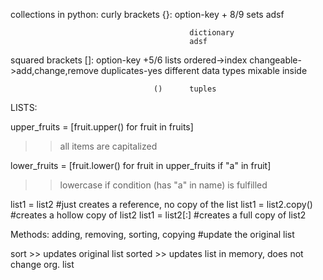 

collections in python:
curly brackets {}: option-key + 8/9         sets
                                            adsf

                                            dictionary
                                            adsf

squared brackets []: option-key +5/6        lists
                                            ordered->index
                                            changeable->add,change,remove
                                            duplicates-yes
                                            different data types mixable inside

                                    ()      tuples



LISTS:

upper_fruits = [fruit.upper() for fruit in fruits]

>> all items are capitalized



lower_fruits = [fruit.lower() for fruit in upper_fruits if "a" in fruit]

>> lowercase if condition (has "a" in name) is fulfilled


list1 = list2 		#just creates a reference, no copy of the list
list1 = list2.copy()	#creates a hollow copy of list2
list1 = list2[:]		#creates a full copy of list2


Methods:	adding, removing, sorting, copying	#update the original list



sort >> updates original list
sorted >> updates list in memory, does not change org. list








